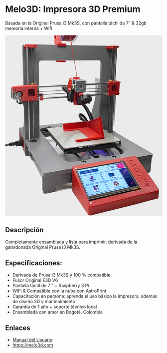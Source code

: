 # Melo3D: Impresora 3D Premium

Basada en la Original Prusa i3 Mk3S, con pantalla táctil de 7″ & 32gb memoria interna + Wifi

![Melo3D Premium 3D Printer](https://github.com/melo3d/Melo3D-Impresora-3D-Premium/blob/master/images/Melo3D-Hero-Image-V03.jpg?raw=true)

## Descripción

Completamente ensamblada y lista para imprimir, derivada de la galardonada Original Prusa i3 Mk3S.

## Especificaciones:

* Derivada de Prusa i3 Mk3S  y 100 % compatible
* Fusor Original E3D V6
* Pantalla táctil de 7 ” + Raspberry 3 Pi
* WiFi & Compatible con la nuba con AstroPrint
* Capacitación en persona: aprenda el uso básico la impresora, ademas de diseño 3D y mantenimiento
* Garantía de 1 año + soporte técnico local
* Ensamblada con amor en Bogotá, Colombia

## Enlaces

 * [Manual del Usuario](https://github.com/melo3d/Melo3D-Impresora-3D-Premium/wiki)
 * https://melo3d.com
 
 
